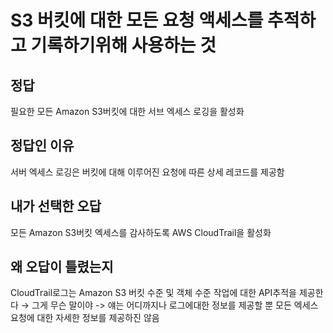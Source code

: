 # S3 버킷에 대한 모든 요청 액세스를 추적하고 기록하기위해 사용하는 것

## 정답
필요한 모든 Amazon S3버킷에 대한 서브 엑세스 로깅을 활성화


## 정답인 이유
서버 엑세스 로깅은 버킷에 대해 이루어진 요청에 따른 상세 레코드를 제공함

## 내가 선택한 오답
모든 Amazon S3버킷 엑세스를 감사하도록 AWS CloudTrail을 활성화



## 왜 오답이 틀렸는지

CloudTrail로그는 Amazon S3 버킷 수준 및 객체 수준 작업에 대한 API추적을 제공한다
→ 그게 무슨 말이야
-> 얘는 어디까지나 로그에대한 정보를 제공할 뿐 모든 엑세스 요청에 대한 자세한 정보를 제공하진 않음
